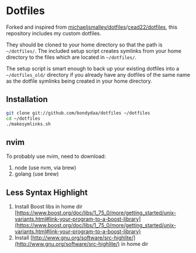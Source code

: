 Dotfiles
========
Forked and inspired from [michaeljsmalley/dotfiles](https://github.com/michaeljsmalley/dotfiles)/[cead22/dotfiles](https://github.com/cead22/dotfiles),
this repository includes my custom dotfiles.

They should be cloned to your home directory so that the path is `~/dotfiles/`.
The included setup script creates symlinks from your home directory to the files
which are located in `~/dotfiles/`.

The setup script is smart enough to back up your existing dotfiles into a
`~/dotfiles_old/` directory if you already have any dotfiles of the same name as
the dotfile symlinks being created in your home directory.

Installation
------------

``` bash
git clone git://github.com/bondydaa/dotfiles ~/dotfiles
cd ~/dotfiles
./makesymlinks.sh
```

nvim
------------
To probably use nvim, need to download:
1. node (use nvm, via brew)
1. golang (use brew)

Less Syntax Highlight
------------
1. Install Boost libs in home dir [https://www.boost.org/doc/libs/1_75_0/more/getting_started/unix-variants.html#link-your-program-to-a-boost-library](https://www.boost.org/doc/libs/1_75_0/more/getting_started/unix-variants.html#link-your-program-to-a-boost-library)
1. Install [http://www.gnu.org/software/src-highlite/](http://www.gnu.org/software/src-highlite/) in home dir

